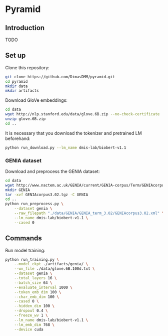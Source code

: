 # Pyramid

## Introduction

TODO

## Set up

Clone this repository:
```sh
git clone https://github.com/DimasDMM/pyramid.git
cd pyramid
mkdir data
mkdir artifacts
```

Download GloVe embeddings:
```sh
cd data
wget http://nlp.stanford.edu/data/glove.6B.zip --no-check-certificate
unzip glove.6B.zip
cd ..
```

It is necessary that you download the tokenizer and pretrained LM beforehand:
```sh
python run_download.py --lm_name dmis-lab/biobert-v1.1
```

### GENIA dataset

Download and preprocess the GENIA dataset:
```sh
cd data
wget http://www.nactem.ac.uk/GENIA/current/GENIA-corpus/Term/GENIAcorpus3.02.tgz --no-check-certificate
mkdir GENIA
tar -xvf GENIAcorpus3.02.tgz -C GENIA
cd ..
python run_preprocess.py \
    --dataset genia \
    --raw_filepath "./data/GENIA/GENIA_term_3.02/GENIAcorpus3.02.xml" \
    --lm_name dmis-lab/biobert-v1.1 \
    --cased 0
```

## Commands

Run model training:
```sh
python run_training.py \
    --model_ckpt ./artifacts/genia/ \
    --wv_file ./data/glove.6B.100d.txt \
    --dataset genia \
    --total_layers 16 \
    --batch_size 64 \
    --evaluate_interval 1000 \
    --token_emb_dim 100 \
    --char_emb_dim 100 \
    --cased 0 \
    --hidden_dim 100 \
    --dropout 0.4 \
    --freeze_wv 1 \
    --lm_name dmis-lab/biobert-v1.1 \
    --lm_emb_dim 768 \
    --device cuda
```
